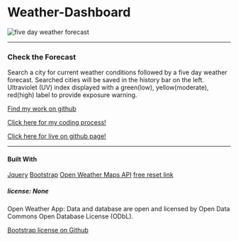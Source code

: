 # Weather-Dashboard

<img src="C:\Users\kelse\weather-dashboard\assets\img\weather-dashboard.PNG" alt="five day weather forecast">

---
### Check the Forecast

Search a city for current weather conditions followed by a five day weather forecast. Searched cities will be saved in the history bar on the left. Ultraviolet (UV) index displayed with a green(low), yellow(moderate), red(high) label to provide exposure warning.

[Find my work on github](https://github.com/Kfields91)

[Click here for my coding process!](https://github.com/Kfields91/weather-dashboard/)

[Click here for live on github page!](https://kfields91.github.io/weather-dashboard/)

---

#### Built With

[Jquery](https://jquery.com/)
[Bootstrap](https://getbootstrap.com/)
[Open Weather Maps API](https://openweathermap.org/api)
[free reset link](https://meyerweb.com/eric/tools/css/reset/reset.css)

##### license: None

Open Weather App: Data and database are open and licensed by Open Data Commons Open Database License (ODbL).

[Bootstrap license on Github](https://github.com/twbs/bootstrap/blob/main/LICENSE)
